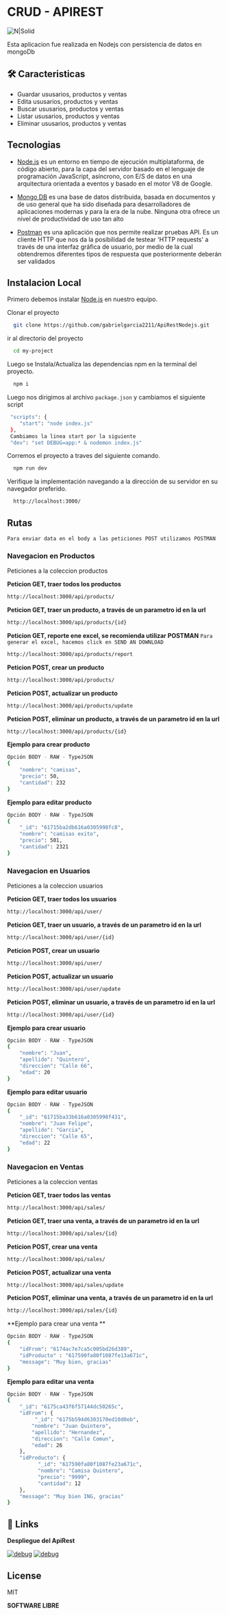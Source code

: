 # CRUD - APIREST

![N|Solid](https://miro.medium.com/max/600/1*ay9nx1XdZ3AOzx5Ev8xJEg.png)

Esta aplicacion fue realizada en Nodejs con persistencia de datos en mongoDb

## 🛠 Caracteristicas

- Guardar ususarios, productos y ventas
- Edita ususarios, productos y ventas
- Buscar ususarios, productos y ventas
- Listar ususarios, productos y ventas
- Eliminar ususarios, productos y ventas

## Tecnologias

* [Node.js](https://nodejs.org/) es un entorno en tiempo de ejecución multiplataforma, de código abierto, para la capa del servidor basado en el lenguaje de programación JavaScript, asíncrono, con E/S de datos en una arquitectura orientada a eventos y basado en el motor V8 de Google.

* [Mongo DB](https://www.mongodb.com/es) es una base de datos distribuida, basada en documentos y de uso general que ha sido diseñada para desarrolladores de aplicaciones modernas y para la era de la nube. Ninguna otra ofrece un nivel de productividad de uso tan alto

* [Postman](https://www.postman.com/downloads/) es una aplicación que nos permite realizar pruebas API. Es un cliente HTTP que nos da la posibilidad de testear 'HTTP requests' a través de una interfaz gráfica de usuario, por medio de la cual obtendremos diferentes tipos de respuesta que posteriormente deberán ser validados

## Instalacion Local
Primero  debemos instalar  [Node.js](https://nodejs.org/) en nuestro equipo.

Clonar el proyecto

```bash
  git clone https://github.com/gabrielgarcia2211/ApiRestNodejs.git
```

ir al directorio del proyecto

```bash
  cd my-project
```

Luego se Instala/Actualiza las dependencias npm en la terminal del proyecto.

```sh
  npm i
```
Luego nos dirigimos al archivo  `package.json`
y cambiamos el siguiente script 

```sh
 "scripts": {
    "start": "node index.js"
 },
 Cambiamos la linea start por la siguiente
 "dev": "set DEBUG=app:* & nodemon index.js"
```

Corremos el proyecto a traves del siguiente comando.

```sh
  npm run dev
```
Verifique la implementación navegando a la dirección de su servidor en
su navegador preferido.

```sh
  http://localhost:3000/
```
## Rutas
`Para enviar data en el body a las peticiones POST utilizamos POSTMAN`
### Navegacion en Productos

Peticiones a la coleccion productos

**Peticion GET, traer todos los productos**
```sh
http://localhost:3000/api/products/
```
**Peticion GET, traer un producto, a través de un parametro id en la url**
```sh
http://localhost:3000/api/products/{id}
```
**Peticion GET, reporte ene excel, se recomienda utilizar POSTMAN**
`Para generar el excel, hacemos click en SEND AN DOWNLOAD`
```sh
http://localhost:3000/api/products/report
```
**Peticion POST, crear un producto**
```sh
http://localhost:3000/api/products/
```
**Peticion POST, actualizar un producto**
```sh
http://localhost:3000/api/products/update
```
**Peticion POST, eliminar un producto, a través de un parametro id en la url**
```sh
http://localhost:3000/api/products/{id}
```

**Ejemplo para crear producto**
```sh
Opción BODY - RAW - TypeJSON
{
    "nombre": "camisas",
    "precio": 50,
    "cantidad": 232
}
```
**Ejemplo para editar producto**
```sh
Opción BODY - RAW - TypeJSON
{
    "_id": "61715ba2db616a0305998fc8",
    "nombre": "camisas exito",
    "precio": 501,
    "cantidad": 2321
}
```

### Navegacion en Usuarios

Peticiones a la coleccion usuarios

**Peticion GET, traer todos los usuarios**
```sh
http://localhost:3000/api/user/
```
**Peticion GET, traer un usuario, a través de un parametro id en la url**
```sh
http://localhost:3000/api/user/{id}
```
**Peticion POST, crear un usuario**
```sh
http://localhost:3000/api/user/
```
**Peticion POST, actualizar un usuario**
```sh
http://localhost:3000/api/user/update
```
**Peticion POST, eliminar un usuario, a través de un parametro id en la url**
```sh
http://localhost:3000/api/user/{id}
```

**Ejemplo para crear usuario**
```sh
Opción BODY - RAW - TypeJSON
{
    "nombre": "Juan",
    "apellido": "Quintero",
    "direccion": "Calle 66",
    "edad": 20
}
```
**Ejemplo para editar usuario**
```sh
Opción BODY - RAW - TypeJSON
{
    "_id": "61715ba33b616a0305998f431",
    "nombre": "Juan Felipe",
    "apellido": "Garcia",
    "direccion": "Calle 65",
    "edad": 22
}
```

### Navegacion en Ventas

Peticiones a la coleccion ventas

**Peticion GET, traer todos las ventas**
```sh
http://localhost:3000/api/sales/
```
**Peticion GET, traer una venta, a través de un parametro id en la url**
```sh
http://localhost:3000/api/sales/{id}
```
**Peticion POST, crear una venta**
```sh
http://localhost:3000/api/sales/
```
**Peticion POST, actualizar una venta**
```sh
http://localhost:3000/api/sales/update
```
**Peticion POST, eliminar una venta, a través de un parametro id en la url**
```sh
http://localhost:3000/api/sales/{id}
```

**Ejemplo para crear una venta **
```sh
Opción BODY - RAW - TypeJSON
{ 
    "idFrom": "6174ac7e7ca5c005bd26d389",
    "idProducto" : "617590fa80f1087fe13a671c",
    "message": "Muy bien, gracias" 
}

```
**Ejemplo para editar una venta**
```sh
Opción BODY - RAW - TypeJSON
{   
    "_id": "6175ca43f6f57144dc50265c",
    "idFrom": {
         "_id": "6175b594d6303170ed10d0eb",
        "nombre": "Juan Quintero",
        "apellido": "Hernandez",
        "direccion": "Calle Comun",
        "edad": 26
    }, 
    "idProducto": {
          "_id": "617590fa80f1087fe23a671c",
          "nombre": "Camisa Quintero",
          "precio": "9999",
          "cantidad": 12
    },
    "message": "Muy bien ING, gracias" 
}
```

## 🔗 Links
**Despliegue del ApiRest**

[![debug](https://img.icons8.com/color/0/heroku.png)](https://apirest-nod.herokuapp.com/)  [![debug](https://img.icons8.com/color/48/000000/amazon-web-services.png)](http://18.235.152.56:3000/)


## License

MIT

**SOFTWARE LIBRE**
